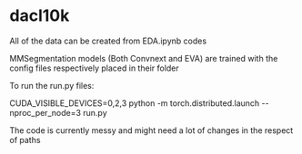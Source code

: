 # dacl10k

All of the data can be created from EDA.ipynb codes

MMSegmentation models (Both Convnext and EVA) are trained with the config files respectively placed in their folder

To run the run.py files:

CUDA_VISIBLE_DEVICES=0,2,3 python -m torch.distributed.launch --nproc_per_node=3 run.py

The code is currently messy and might need a lot of changes in the respect of paths